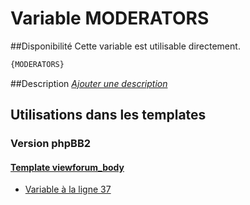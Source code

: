 # Variable MODERATORS

##Disponibilité
Cette variable est utilisable directement.

```html
{MODERATORS}
```

##Description
[*Ajouter une description*](https://fa-tvars.appspot.com/var/MODERATORS)

## Utilisations dans les templates

### Version phpBB2

#### [Template viewforum_body](subsilver/viewforum_body.md#readme)
* [Variable &agrave; la ligne 37](../subsilver/viewforum_body.tpl#L37)